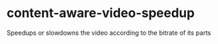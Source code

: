 # content-aware-video-speedup
 Speedups or slowdowns the video according to the bitrate of its parts
